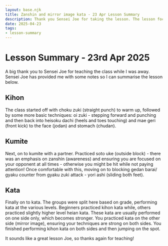 ```yaml
---
layout: base.njk
title: Zanshin and mirror image kata - 23 Apr Lesson Summary
description: Thank you Sensei Joe for taking the lesson. The lesson focused on zanshin (awareness) and mirror-image/on the spot kata. Practice techniques on both sides.
date: 2025-04-23
tags:
- lesson-summary
---
```

# Lesson Summary - 23rd Apr 2025

A big thank you to Sensei Joe for teaching the class while I was away. Sensei Joe has provided me with some notes so I can summarise the lesson below.

## Kihon

The class started off with choku zuki (straight punch) to warm up, followed by some more basic techniques: oi zuki - stepping forward and punching and then back into heisoku dachi (heels and toes touching) and mae geri (front kick) to the face (jodan) and stomach (chudan).

## Kumite

Next, on to kumite with a partner. Practiced soto uke (outside block) - there was an emphasis on zanshin (awareness) and ensuring you are focused on your opponent at all times - otherwise you might be hit while not paying attention! Once comfortable with this, moving on to blocking gedan barai/ gyaku counter from gyaku zuki attack - yori ashi (sliding both feet).

## Kata

Finally on to kata. The groups were split here based on grade, performing kata at the various levels. Beginners practiced kihon kata while, others practiced slightly higher level heian kata. These kata are usually performed on one side only, which becomes stronger. You practiced kata on the other side (mirror image), ensuring your techniques are strong on both sides. You finished performing kihon kata on both sides and then jumping on the spot.

It sounds like a great lesson Joe, so thanks again for teaching!

